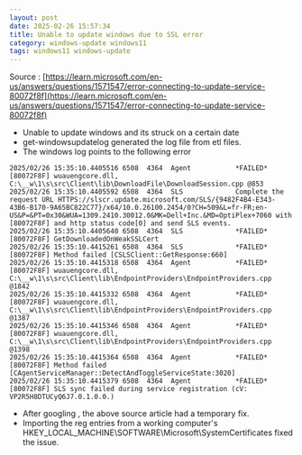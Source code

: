 ```yaml
---
layout: post
date: 2025-02-26 15:57:34
title: Unable to update windows due to SSL error
category: windows-update windows11
tags: windows11 windows-update
---
```


Source : [https://learn.microsoft.com/en-us/answers/questions/1571547/error-connecting-to-update-service-80072f8f](https://learn.microsoft.com/en-us/answers/questions/1571547/error-connecting-to-update-service-80072f8f)

- Unable to update windows and its struck on a certain date 
- get-windowsupdatelog generated the log file from etl files.
- The windows log points to the following error

```
2025/02/26 15:35:10.4405516 6508  4364  Agent           *FAILED* [80072F8F] wuauengcore.dll, C:\__w\1\s\src\Client\lib\DownloadFile\DownloadSession.cpp @853
2025/02/26 15:35:10.4405592 6508  4364  SLS             Complete the request URL HTTPS://slscr.update.microsoft.com/SLS/{9482F4B4-E343-43B6-B170-9A65BC822C77}/x64/10.0.26100.2454/0?CH=509&L=fr-FR;en-US&P=&PT=0x30&WUA=1309.2410.30012.0&MK=Dell+Inc.&MD=OptiPlex+7060 with [80072F8F] and http status code[0] and send SLS events.
2025/02/26 15:35:10.4405640 6508  4364  SLS             *FAILED* [80072F8F] GetDownloadedOnWeakSSLCert
2025/02/26 15:35:10.4415261 6508  4364  SLS             *FAILED* [80072F8F] Method failed [CSLSClient::GetResponse:660]
2025/02/26 15:35:10.4415318 6508  4364  Agent           *FAILED* [80072F8F] wuauengcore.dll, C:\__w\1\s\src\Client\lib\EndpointProviders\EndpointProviders.cpp @1842
2025/02/26 15:35:10.4415332 6508  4364  Agent           *FAILED* [80072F8F] wuauengcore.dll, C:\__w\1\s\src\Client\lib\EndpointProviders\EndpointProviders.cpp @1387
2025/02/26 15:35:10.4415346 6508  4364  Agent           *FAILED* [80072F8F] wuauengcore.dll, C:\__w\1\s\src\Client\lib\EndpointProviders\EndpointProviders.cpp @1398
2025/02/26 15:35:10.4415364 6508  4364  Agent           *FAILED* [80072F8F] Method failed [CAgentServiceManager::DetectAndToggleServiceState:3020]
2025/02/26 15:35:10.4415379 6508  4364  Agent           *FAILED* [80072F8F] SLS sync failed during service registration (cV: VP2R5H8DTUCyQ6J7.0.1.0.0.)
```
- After googling , the above source article had a temporary fix.
- Importing the reg entries from a working computer's HKEY_LOCAL_MACHINE\SOFTWARE\Microsoft\SystemCertificates fixed the issue.
